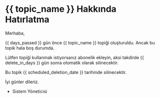 # {{ topic_name }} Hakkında Hatırlatma

Merhaba,

{{ days_passed }} gün önce {{ topic_name }} topiği oluşturuldu. Ancak bu topik hala boş durumda.

Lütfen topiği kullanmak istiyorsanız abonelik ekleyin, aksi takdirde {{ delete_in_days }} gün sonra otomatik olarak silinecektir.

Bu topik {{ scheduled_deletion_date }} tarihinde silinecektir.

İyi günler dileriz.

- Sistem Yöneticisi
